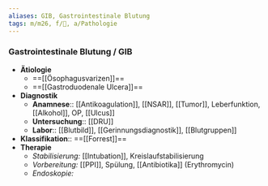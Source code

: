 ```yaml
---
aliases: GIB, Gastrointestinale Blutung
tags: m/m26, f/💩, a/Pathologie
---
```

### Gastrointestinale Blutung / GIB
- **Ätiologie**
	- ==[[Ösophagusvarizen]]==
	- ==[[Gastroduodenale Ulcera]]==
- **Diagnostik**
	- **Anamnese**:: [[Antikoagulation]], [[NSAR]], [[Tumor]], Leberfunktion, [[Alkohol]], OP, [[Ulcus]]
	- **Untersuchung**:: [[DRU]]
	- **Labor**:: [[Blutbild]], [[Gerinnungsdiagnostik]], [[Blutgruppen]]
- **Klassifikation**:: ==[[Forrest]]==
- **Therapie**
	- *Stabilisierung:* [[Intubation]], Kreislaufstabilisierung
	- *Vorbereitung:* [[PPI]], Spülung, [[Antibiotika]] (Erythromycin)
	- *Endoskopie:* 
